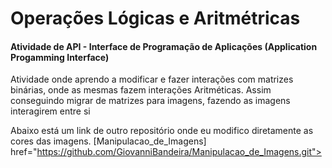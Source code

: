 # Operações Lógicas e Aritmétricas

#### Atividade de API - Interface de Programação de Aplicações (Application Progamming Interface)

<p>Atividade onde aprendo a modificar e fazer interações com matrizes binárias, onde as mesmas fazem interações Aritméticas. Assim conseguindo migrar de matrizes para imagens, fazendo as imagens interagirem entre si</p>

Abaixo está um link de outro repositório onde eu modifico diretamente as cores das imagens.
[Manipulacao_de_Imagens] href="https://github.com/GiovanniBandeira/Manipulacao_de_Imagens.git">
